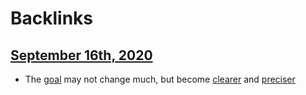 
# Backlinks
## [September 16th, 2020](<September 16th, 2020.md>)
- The [goal](<goal.md>) may not change much, but become [clearer](<clearer.md>) and [preciser](<preciser.md>)


